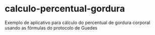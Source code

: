 # calculo-percentual-gordura
Exemplo de aplicativo para cálculo do percentual de gordura corporal usando as fórmulas do protocolo de Guedes
